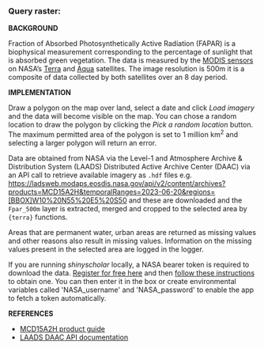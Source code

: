 ### **Query raster:**

**BACKGROUND**

Fraction of Absorbed Photosynthetically Active Radiation (FAPAR) is a biophysical measurement corresponding to the percentage of sunlight that is absorbed green vegetation. The data is measured by the <a href="https://en.wikipedia.org/wiki/Moderate_Resolution_Imaging_Spectroradiometer" target="_blank">MODIS sensors</a> on NASA’s <a href="https://en.wikipedia.org/wiki/Terra_(satellite)" target="_blank">Terra</a> and <a href="https://en.wikipedia.org/wiki/Aqua_(satellite)" target="_blank">Aqua</a> satellites. The image resolution is 500m it is a composite of data collected by both satellites over an 8 day period.

**IMPLEMENTATION**

Draw a polygon on the map over land, select a date and click *Load imagery* and the data will become visible on the map. You can chose a random location to draw the polygon by clicking the *Pick a random location* button. The maximum permitted area of the polygon is set to 1 million km<sup>2</sup> and selecting a larger polygon will return an error.

Data are obtained from NASA via the Level-1 and Atmosphere Archive & Distribution System (LAADS) Distributed Active Archive Center (DAAC) via an API call to retrieve available imagery as `.hdf` files e.g. https://ladsweb.modaps.eosdis.nasa.gov/api/v2/content/archives?products=MCD15A2H&temporalRanges=2023-06-20&regions=[BBOX]W10%20N55%20E5%20S50 and these are downloaded and the `Fpar_500m` layer is extracted, merged and cropped to the selected area by `{terra}` functions.

Areas that are permanent water, urban areas are returned as missing values and other reasons also result in missing values. Information on the missing values present in the selected area are logged in the logger.

If you are running *shinyscholar* locally, a NASA bearer token is required to download the data. <a href = "https://urs.earthdata.nasa.gov/" target="_blank">Register for free here</a> and then <a href = "https://wiki.earthdata.nasa.gov/pages/viewpage.action?pageId=204802786" target="_blank">follow these instructions</a> to obtain one. You can then enter it in the box or create environmental variables called 'NASA_username' and 'NASA_password' to enable the app to fetch a token automatically.

**REFERENCES**

* <a href="https://lpdaac.usgs.gov/products/mcd15a2hv061/" target="_blank">MCD15A2H product guide</a>
* <a href="https://ladsweb.modaps.eosdis.nasa.gov/tools-and-services/api-v2/specs/content" target="_blank">LAADS DAAC API documentation</a>
